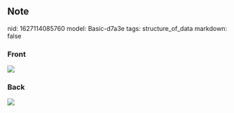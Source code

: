 ## Note
nid: 1627114085760
model: Basic-d7a3e
tags: structure_of_data
markdown: false

### Front
<img src="paste-92b4aa4bf4bb905b1266cbbdc99a499ff12cc528.jpg">

### Back
<img src="paste-8c6e51bd15533909ea55c8db0df066677074c843.jpg">
